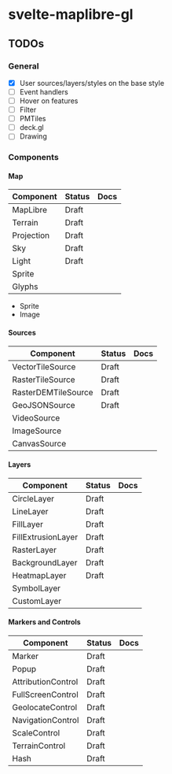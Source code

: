 # svelte-maplibre-gl

## TODOs

### General

- [x] User sources/layers/styles on the base style
- [ ] Event handlers
- [ ] Hover on features
- [ ] Filter
- [ ] PMTiles
- [ ] deck.gl
- [ ] Drawing

### Components

#### Map

| Component           | Status | Docs |
| ------------------- | ------ | ---- |
| MapLibre            | Draft  |      |
| Terrain             | Draft  |      |
| Projection          | Draft  |      |
| Sky                 | Draft  |      |
| Light               | Draft  |      |
| Sprite              |        |      |
| Glyphs              |        |      |

- Sprite
- Image

#### Sources

| Component           | Status | Docs |
| ------------------- | ------ | ---- |
| VectorTileSource    | Draft  |      |
| RasterTileSource    | Draft  |      |
| RasterDEMTileSource | Draft  |      |
| GeoJSONSource       | Draft  |      |
| VideoSource         |        |      |
| ImageSource         |        |      |
| CanvasSource        |        |      |

#### Layers

| Component          | Status | Docs |
| ------------------ | ------ | ---- |
| CircleLayer        | Draft  |      |
| LineLayer          | Draft  |      |
| FillLayer          | Draft  |      |
| FillExtrusionLayer | Draft  |      |
| RasterLayer        | Draft  |      |
| BackgroundLayer    | Draft  |      |
| HeatmapLayer       | Draft  |      |
| SymbolLayer        |        |      |
| CustomLayer        |        |      |

#### Markers and Controls

| Component          | Status | Docs |
| ------------------ | ------ | ---- |
| Marker             | Draft  |      |
| Popup              | Draft  |      |
| AttributionControl | Draft  |      |
| FullScreenControl  | Draft  |      |
| GeolocateControl   | Draft  |      |
| NavigationControl  | Draft  |      |
| ScaleControl       | Draft  |      |
| TerrainControl     | Draft  |      |
| Hash               | Draft  |      |
